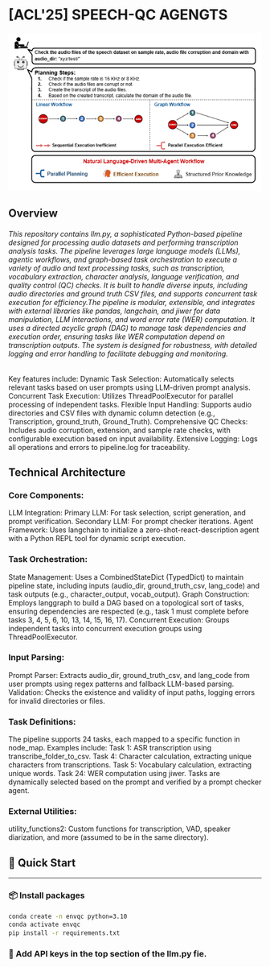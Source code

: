# [ACL'25] SPEECH-QC AGENGTS

![img1](Components/img1.png)
## Overview
###### This repository contains llm.py, a sophisticated Python-based pipeline designed for processing audio datasets and performing transcription analysis tasks. The pipeline leverages large language models (LLMs), agentic workflows, and graph-based task orchestration to execute a variety of audio and text processing tasks, such as transcription, vocabulary extraction, character analysis, language verification, and quality control (QC) checks. It is built to handle diverse inputs, including audio directories and ground truth CSV files, and supports concurrent task execution for efficiency.The pipeline is modular, extensible, and integrates with external libraries like pandas, langchain, and jiwer for data manipulation, LLM interactions, and word error rate (WER) computation. It uses a directed acyclic graph (DAG) to manage task dependencies and execution order, ensuring tasks like WER computation depend on transcription outputs. The system is designed for robustness, with detailed logging and error handling to facilitate debugging and monitoring.
Key features include:
Dynamic Task Selection: Automatically selects relevant tasks based on user prompts using LLM-driven prompt analysis.
Concurrent Task Execution: Utilizes ThreadPoolExecutor for parallel processing of independent tasks.
Flexible Input Handling: Supports audio directories and CSV files with dynamic column detection (e.g., Transcription, ground_truth, Ground_Truth).
Comprehensive QC Checks: Includes audio corruption, extension, and sample rate checks, with configurable execution based on input availability.
Extensive Logging: Logs all operations and errors to pipeline.log for traceability.

## Technical Architecture

### Core Components:

LLM Integration:
Primary LLM: For task selection, script generation, and prompt verification.
Secondary LLM: For prompt checker iterations.
Agent Framework: Uses langchain to initialize a zero-shot-react-description agent with a Python REPL tool for dynamic script execution.


### Task Orchestration:
State Management: Uses a CombinedStateDict (TypedDict) to maintain pipeline state, including inputs (audio_dir, ground_truth_csv, lang_code) and task outputs (e.g., character_output, vocab_output).
Graph Construction: Employs langgraph to build a DAG based on a topological sort of tasks, ensuring dependencies are respected (e.g., task 1 must complete before tasks 3, 4, 5, 6, 10, 13, 14, 15, 16, 17).
Concurrent Execution: Groups independent tasks into concurrent execution groups using ThreadPoolExecutor.


### Input Parsing:
Prompt Parser: Extracts audio_dir, ground_truth_csv, and lang_code from user prompts using regex patterns and fallback LLM-based parsing.
Validation: Checks the existence and validity of input paths, logging errors for invalid directories or files.


### Task Definitions:

The pipeline supports 24 tasks, each mapped to a specific function in node_map. Examples include:
Task 1: ASR transcription using transcribe_folder_to_csv.
Task 4: Character calculation, extracting unique characters from transcriptions.
Task 5: Vocabulary calculation, extracting unique words.
Task 24: WER computation using jiwer.
Tasks are dynamically selected based on the prompt and verified by a prompt checker agent.


### External Utilities:
utility_functions2: Custom functions for transcription, VAD, speaker diarization, and more (assumed to be in the same directory).


## 🚀 Quick Start 
--------------------------------------------------------------------------------------
### 📦 Install packages

```bash
conda create -n envqc python=3.10
conda activate envqc
pip install -r requirements.txt
```

### 🔑 Add API keys in the top section of the llm.py fie.










